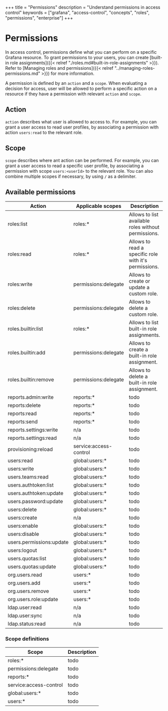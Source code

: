 +++
title = "Permissions"
description = "Understand permissions in access control"
keywords = ["grafana", "access-control", "concepts", "roles", "permissions", "enterprise"]
+++

# Permissions 

In access control, permissions define what you can perform on a specific Grafana resource. 
To grant permissions to your users, you can create [built-in role assignments]({{< relref "./roles.md#built-in-role-assignments" >}}).
Refer to [Managing roles and permissions]({{< relref "../managing-roles-permissions.md" >}}) for more information.

A permission is defined by an `action` and a `scope`. 
When evaluating a decision for access, user will be allowed to perform a specific action on a resource if they have a permission with relevant `action` and `scope`.

## Action

`action` describes what user is allowed to access to. For example, you can grant a user access to read user profiles, by associating a permission with action `users:read` to the relevant role.

## Scope

`scope` describes where ant action can be performed. For example, you can grant a user access to read a specific user profile, by associating a permission with scope `users:<userId>` to the relevant role.
You can also combine multiple scopes if necessary, by using `/` as a delimiter. 

## Available permissions 

Action | Applicable scopes | Description
--- | --- | ---
roles:list | roles:* | Allows to list available roles without permissions. 
roles:read | roles:* | Allows to read a specific role with it's permissions.
roles:write | permissions:delegate | Allows to create or update a custom role.
roles:delete | permissions:delegate | Allows to delete a custom role.
roles.builtin:list | roles:* | Allows to list built-in role assignments.
roles.builtin:add | permissions:delegate | Allows to create a built-in role assignment.
roles.builtin:remove | permissions:delegate |Allows to delete a built-in role assignment.
reports.admin:write | reports:* | todo
reports:delete | reports:* | todo
reports:read | reports:* | todo
reports:send | reports:* | todo
reports.settings:write | n/a | todo
reports.settings:read | n/a | todo
provisioning:reload | service:access-control | todo 
users:read | global:users:* | todo
users:write | global:users:* | todo
users.teams:read | global:users:* | todo
users.authtoken:list | global:users:* | todo
users.authtoken:update | global:users:* | todo
users.password:update | global:users:* | todo
users:delete | global:users:* | todo
users:create | n/a | todo
users:enable | global:users:* | todo
users:disable | global:users:* | todo
users.permissions:update | global:users:* | todo
users:logout | global:users:* | todo
users.quotas:list | global:users:* | todo
users.quotas:update | global:users:* | todo
org.users.read | users:* | todo
org.users.add | users:* | todo
org.users.remove | users:* | todo
org.users.role:update | users:* | todo
ldap.user:read | n/a | todo
ldap.user:sync | n/a | todo
ldap.status:read | n/a | todo

### Scope definitions
Scope | Description
--- | --- 
roles:* | todo
permissions:delegate | todo
reports:* | todo
service:access-control | todo
global:users:* | todo
users:* | todo

